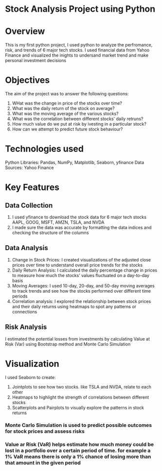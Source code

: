 # Stock Analysis Project using Python
# Overview
This is my first python project, I used python to analyze the perfromance, risk, and trends of 6 major tech stocks. I used financial data from Yahoo Finance and visualized the inights to undersand market trend and make personal investment decisions
# Objectives
The aim of the project was to answer the following questions:
1) WHat was the change in price of the stocks over time?
2) What was the daily return of the stock on average?
3) What was the moving average of the various stocks?
4) What was the correlation between different stocks' daily retruns?
5) How much value do we put at risk by ivesting in a particular stock?
6) How can we attempt to predict future stock behaviour?

# Technologies used
Python Libraries: Pandas, NumPy, Matplotlib, Seaborn, yfinance
Data Sources: Yahoo Finance

# Key Features
## Data Collection
1) I used yfinance to download the stock data for 6 major tech stocks AAPL, GOOG, MSFT, AMZN, TSLA, and NVDA
2) I made sure the data was accurate by formatting the data indices and checking the structure of the columns

## Data Analysis
1) Change in Stock Prices: I created visualizations of the adjusted close prices over time to understand overall price trends for the stocks
2) Daily Return Analysis: I calculated the daily percentage change in prices to measure how much the stocks' values fluctuated on a day-to-day basis
3) Moving Averages: I used 10-day, 20-day, and 50-day moving averages to track trends and see how the stocks performed over different time periods
4) Correlation analysis: I explored the relationship between stock prices and their daily returns using heatmaps to spot any patterns or connections

## Risk Analysis
I estimated the potential losses from investments by calculating Value at Risk (Var) using Bootstrap method and Monte Carlo Simulation

# Visualization
I used Seaborn to create:
  1) Jointplots to see how two stocks. like TSLA and NVDA, relate to each other
  2) Heatmaps to highlight the strength of correlations between different stocks
  3) Scatterplots and Pairplots to visually explore the patterns in stock returns

### Monte Carlo Simulation is used to predict possible outcomes for stock prices and assess risks
### Value ar Risk (VaR) helps estimate how much money could be lost in a portfolio over a certain period of time. for example a 1% VaR means there is only a 1% chance of losing more than that amount in the given period
